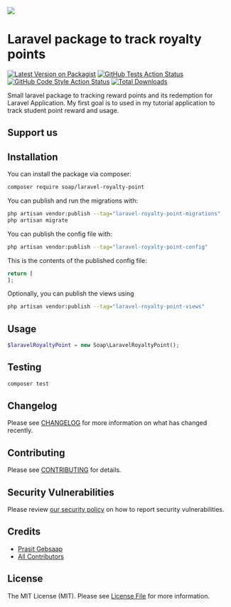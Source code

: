 
[<img src="https://github-ads.s3.eu-central-1.amazonaws.com/support-ukraine.svg?t=1" />](https://supportukrainenow.org)

# Laravel package to track royalty points

[![Latest Version on Packagist](https://img.shields.io/packagist/v/soap/laravel-royalty-point.svg?style=flat-square)](https://packagist.org/packages/soap/laravel-royalty-point)
[![GitHub Tests Action Status](https://img.shields.io/github/workflow/status/soap/laravel-royalty-point/run-tests?label=tests)](https://github.com/soap/laravel-royalty-point/actions?query=workflow%3Arun-tests+branch%3Amain)
[![GitHub Code Style Action Status](https://img.shields.io/github/workflow/status/soap/laravel-royalty-point/Check%20&%20fix%20styling?label=code%20style)](https://github.com/soap/laravel-royalty-point/actions?query=workflow%3A"Check+%26+fix+styling"+branch%3Amain)
[![Total Downloads](https://img.shields.io/packagist/dt/soap/laravel-royalty-point.svg?style=flat-square)](https://packagist.org/packages/soap/laravel-royalty-point)

Small laravel package to tracking reward points and its redemption for Laravel Application. My first goal is to used in my tutorial application to track student point reward and usage.

## Support us


## Installation

You can install the package via composer:

```bash
composer require soap/laravel-royalty-point
```

You can publish and run the migrations with:

```bash
php artisan vendor:publish --tag="laravel-royalty-point-migrations"
php artisan migrate
```

You can publish the config file with:

```bash
php artisan vendor:publish --tag="laravel-royalty-point-config"
```

This is the contents of the published config file:

```php
return [
];
```

Optionally, you can publish the views using

```bash
php artisan vendor:publish --tag="laravel-royalty-point-views"
```

## Usage

```php
$laravelRoyaltyPoint = new Soap\LaravelRoyaltyPoint();

```

## Testing

```bash
composer test
```

## Changelog

Please see [CHANGELOG](CHANGELOG.md) for more information on what has changed recently.

## Contributing

Please see [CONTRIBUTING](https://github.com/spatie/.github/blob/main/CONTRIBUTING.md) for details.

## Security Vulnerabilities

Please review [our security policy](../../security/policy) on how to report security vulnerabilities.

## Credits

- [Prasit Gebsaap](https://github.com/soap)
- [All Contributors](../../contributors)

## License

The MIT License (MIT). Please see [License File](LICENSE.md) for more information.
